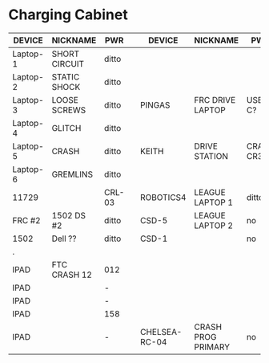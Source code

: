 # Charging Cabinet

DEVICE   | NICKNAME      |PWR   |   | DEVICE        | NICKNAME       |PWR          
---      |---            |---   |---| ---           |---             |---       
Laptop-1 | SHORT CIRCUIT |ditto |   |               |                |          
Laptop-2 | STATIC SHOCK  |ditto |   |               |                |          
Laptop-3 | LOOSE SCREWS  |ditto |   |PINGAS         |FRC DRIVE LAPTOP| USB-C?   
Laptop-4 | GLITCH        |ditto |   |               |                |          
Laptop-5 | CRASH         |ditto |   |KEITH          |DRIVE STATION   | CRASH CR3
Laptop-6 | GREMLINS      |ditto |   |               |                |          
11729    |               |CRL-03|   |ROBOTICS4      |LEAGUE LAPTOP 1 | ditto    
FRC #2   | 1502 DS #2    |ditto |   |CSD-5          |LEAGUE LAPTOP 2 | no       
1502     | Dell ??       |ditto |   |CSD-1          |                | no       
.        |               |      |   |               |                |          
IPAD     | FTC CRASH 12  | 012  |   |               |                |          
IPAD     |               | -    |   |               |                |          
IPAD     |               | -    |   |               |                |          
IPAD     |               | 158  |   |               |                |          
IPAD     |               | -    |   |CHELSEA-RC-04  |CRASH PROG PRIMARY | no          



